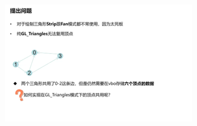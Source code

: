 ![输入图片说明](/imgs/2024-10-17/om9dFw5lTCDsgIYc.png)
<!--stackedit_data:
eyJoaXN0b3J5IjpbLTE0MDg2OTE4MTddfQ==
-->